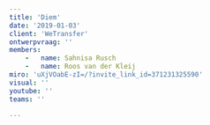 ```yaml
---
title: 'Diem'
date: '2019-01-03'
client: 'WeTransfer'
ontwerpvraag: ''
members:
    -   name: Sahnisa Rusch
    -   name: Roos van der Kleij
miro: 'uXjVOabE-zI=/?invite_link_id=371231325590'
visual: ''
youtube: ''
teams: ''

---
```



 

